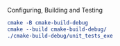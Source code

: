

Configuring, Building and Testing

```cmake
cmake -B cmake-build-debug
cmake --build cmake-build-debug/
./cmake-build-debug/unit_tests_exe
```
